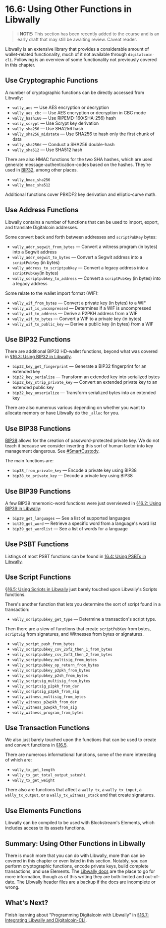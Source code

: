 # 16.6: Using Other Functions in Libwally

> :information_source: **NOTE:** This section has been recently added to the course and is an early draft that may still be awaiting review. Caveat reader.

Libwally is an extensive library that provides a considerable amount of wallet-related functionality, much of it not available through `digitalcoin-cli`. Following is an overview of some functionality not previously covered in this chapter.

## Use Cryptographic Functions

A number of cryptographic functions can be directly accessed from Libwally:

   * `wally_aes` — Use AES encryption or decryption
   * `wally_aes_cbc` — Use AES encryption or decryption in CBC mode
   * `wally_hash160` — Use RIPEMD-160(SHA-256) hash
   * `wally_scrypt` — Use Scrypt key derivation
   * `wally_sha256` — Use SHA256 hash
   * `wally_sha256_midstate` — Use SHA256 to hash only the first chunk of data
   * `wally_sha256d` — Conduct a SHA256 double-hash
   * `wally_sha512` — Use SHA512 hash

There are also HMAC functions for the two SHA hashes, which are used generate message-authentication-codes based on the hashes. They're used in [BIP32](https://en.digitalcoin.it/wiki/BIP_0032), among other places.

   * `wally_hmac_sha256`
   * `wally_hmac_sha512`
   
Additional functions cover PBKDF2 key derivation and elliptic-curve math.

## Use Address Functions

Libwally contains a number of functions that can be used to import, export, and translate Digitalcoin addresses.

Some convert back and forth between addresses and `scriptPubKey` bytes:

   * `wally_addr_segwit_from_bytes` — Convert a witness program (in bytes) into a Segwit address
   * `wally_addr_segwit_to_bytes` — Convert a Segwit address into a `scriptPubKey` (in bytes)
   * `wally_address_to_scriptpubkey` — Convert a legacy address into a `scriptPubKey`(in bytes)
   * `wally_scriptpubkey_to_address` — Convert a `scriptPubKey` (in bytes) into a legacy address
   
Some relate to the wallet import format (WIF):

   * `wally_wif_from_bytes` — Convert a private key (in bytes) to a WIF
   * `wally_wif_is_uncompressed` — Determines if a WIF is uncompressed
   * `wally_wif_to_address` — Derive a P2PKH address from a WIF
   * `wally_wif_to_bytes` — Convert a WIF to a private key (in bytes)
   * `wally_wif_to_public_key` — Derive a public key (in bytes) from a WIF
   
## Use BIP32 Functions

There are additional BIP32 HD-wallet functions, beyond what was covered in [§16.3: Using BIP32 in Libwally](16_3_Using_BIP32_in_Libwally.md).

   * `bip32_key_get_fingerprint` — Generate a BIP32 fingerprint for an extended key
   * `bip32_key_serialize` — Transform an extended key into serialized bytes
   * `bip32_key_strip_private_key` — Convert an extended private key to an extended public key
   * `bip32_key_unserialize` — Transform serialized bytes into an extended key

There are also numerous various depending on whether you want to allocate memory or have Libwally do the `_alloc` for you.

## Use BIP38 Functions

[BIP38](https://github.com/digitalcoin/bips/blob/master/bip-0038.mediawiki) allows for the creation of password-protected private key. We do not teach it because we consider inserting this sort of human factor into key management dangerous. See [#SmartCustody](https://www.smartcustody.com/index.html).

The main functions are:

   * `bip38_from_private_key` — Encode a private key using BIP38
   * `bip38_to_private_key` — Decode a private key using BIP38
   
## Use BIP39 Functions

A few BIP39 mnemonic-word functions were just overviewed in [§16.2: Using BIP39 in Libwally](16_2_Using_BIP39_in_Libwally.md):

   * `bip39_get_languages` — See a list of supported languages
   * `bit39_get_word` — Retrieve a specific word from a language's word list
   * `bip39_get_wordlist` — See a list of words for a language
   
## Use PSBT Functions

Listings of most PSBT functions can be found in [16.4: Using PSBTs in Libwally](16_4_Using_PSBTs_in_Libwally.md).

## Use Script Functions

[§16.5: Using Scripts in Libwally](16_5_Using_Scripts_in_Libwally.md) just barely touched upon Libwally's Scripts functions.

There's another function that lets you determine the sort of script found in a transaction:

   * `wally_scriptpubkey_get_type` — Determine a transaction's script type.

Then there are a slew of functions that create `scriptPubKey` from bytes, `scriptSig` from signatures, and Witnesses from bytes or signatures.

   * `wally_script_push_from_bytes`
   * `wally_scriptpubkey_csv_2of2_then_1_from_bytes`
   * `wally_scriptpubkey_csv_2of3_then_2_from_bytes`
   * `wally_scriptpubkey_multisig_from_bytes`
   * `wally_scriptpubkey_op_return_from_bytes`
   * `wally_scriptpubkey_p2pkh_from_bytes`
   * `wally_scriptpubkey_p2sh_from_bytes`
   * `wally_scriptsig_multisig_from_bytes`
   * `wally_scriptsig_p2pkh_from_der`
   * `wally_scriptsig_p2pkh_from_sig`
   * `wally_witness_multisig_from_bytes`
   * `wally_witness_p2wpkh_from_der`
   * `wally_witness_p2wpkh_from_sig`
   * `wally_witness_program_from_bytes`

## Use Transaction Functions

We also just barely touched upon the functions that can be used to create and convert functions in [§16.5](16_5_Using_Scripts_in_Libwally.md).

There are numerous informational functions, some of the more interesting of which are:

   * `wally_tx_get_length`
   * `wally_tx_get_total_output_satoshi`
   * `wally_tx_get_weight`
   
There also are functions that affect a `wally_tx`, a `wally_tx_input`, a `wally_tx_output`, or a `wally_tx_witness_stack` and that create signatures.

## Use Elements Functions

Libwally can be compiled to be used with Blockstream's Elements, which includes access to its assets functions.

## Summary: Using Other Functions in Libwally

There is much more that you can do with Libwally, more than can be covered in this chapter or even listed in this section. Notably, you can perform cryptographic functions, encode private keys, build complete transactions, and use Elements. The [Libwally docs](https://wally.readthedocs.io/en/latest/) are the place to go for more information, though as of this writing they are both limited and out-of-date. The Libwally header files are a backup if the docs are incomplete or wrong.

## What's Next?

Finish learning about "Programming Digitalcoin with Libwally" in [§16.7: Integrating Libwally and Digitalcoin-CLI](16_7_Integrating_Libwally_and_Bitcoin-CLI.md).  


